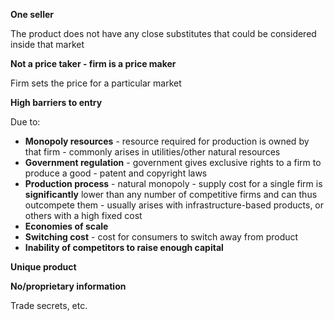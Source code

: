 
**One seller**

The product does not have any close substitutes that could be considered inside that market

**Not a price taker - firm is a price maker**

Firm sets the price for a particular market

**High barriers to entry**

Due to:
- **Monopoly resources**  - resource required for production is owned by that firm - commonly arises in utilities/other natural resources
- **Government regulation** - government gives exclusive rights to a firm to produce a good - patent and copyright laws
- **Production process** - natural monopoly - supply cost for a single firm is **significantly** lower than any number of competitive firms and can thus outcompete them - usually arises with infrastructure-based products, or others with a high fixed cost
- **Economies of scale**
- **Switching cost** - cost for consumers to switch away from product
- **Inability of competitors to raise enough capital**

**Unique product**

**No/proprietary information**

Trade secrets, etc.
